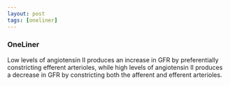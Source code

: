 ```yaml
---
layout: post
tags: [oneliner]
---
```



### OneLiner

Low levels of angiotensin II produces an increase in GFR by preferentially constricting efferent arterioles, while high levels of angiotensin II produces a decrease in GFR by constricting both the afferent and efferent arterioles.
